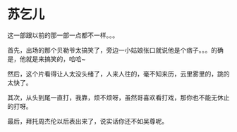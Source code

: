# 苏乞儿

这一部跟以前的那一部一点都不一样。。。

首先，出场的那个贝勒爷太搞笑了，旁边一小姑娘张口就说他是个痞子。。。的确是，他就是来搞笑的，哈哈~

然后，这个片看得让人太没头绪了，人来人往的，毫不知来历，云里雾里的，跳的太快了。

其次，从头到尾一直打，我靠，烦不烦呀，虽然哥喜欢看打戏，那你也不能无休止的打呀。

最后，拜托周杰伦以后表出来了，说实话你还不如吴尊呢。
